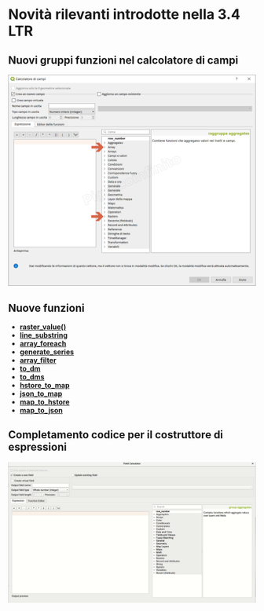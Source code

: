 # Novità rilevanti introdotte nella 3.4 LTR

## Nuovi gruppi funzioni nel calcolatore di campi
![](/img/novita_34/neo_gruppi.png)

## Nuove funzioni
* [**raster_value()**](../gr_funzioni/rasters/raster_value.md)
* [**line_substring**](../gr_funzioni/geometria/line_substring.md)
* [**array_foreach**](../gr_funzioni/array/array_foreach.md)
* [**generate_series**](../gr_funzioni/arrays/generate_series.md)
* [**array_filter**](../gr_funzioni/array/array_filter.md)
* [**to_dm**](../gr_funzioni/conversioni/to_dm.md)
* [**to_dms**](../gr_funzioni/conversioni/to_dms.md)
* [**hstore_to_map**](../gr_funzioni/maps/hstore_to_map.md)
* [**json_to_map**](../gr_funzioni/maps/json_to_map.md)
* [**map_to_hstore**](../gr_funzioni/maps/map_to_hstore.md)
* [**map_to_json**](../gr_funzioni/maps/map_to_json.md)

## Completamento codice per il costruttore di espressioni
![](/img/novita_34/completa_field_calc.gif)
